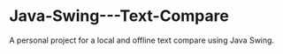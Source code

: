 # Java-Swing---Text-Compare
A personal project for a local and offline text compare using Java Swing.
